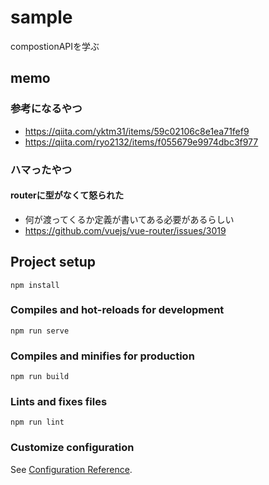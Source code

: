 # sample

compostionAPIを学ぶ

## memo
### 参考になるやつ
* https://qiita.com/yktm31/items/59c02106c8e1ea71fef9
* https://qiita.com/ryo2132/items/f055679e9974dbc3f977

### ハマったやつ
#### routerに型がなくて怒られた
* 何が渡ってくるか定義が書いてある必要があるらしい
* https://github.com/vuejs/vue-router/issues/3019


## Project setup
```
npm install
```

### Compiles and hot-reloads for development
```
npm run serve
```

### Compiles and minifies for production
```
npm run build
```

### Lints and fixes files
```
npm run lint
```

### Customize configuration
See [Configuration Reference](https://cli.vuejs.org/config/).
